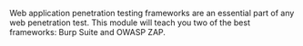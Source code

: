 Web application penetration testing frameworks are an essential part of any web penetration test. This module will teach you two of the best frameworks: Burp Suite and OWASP ZAP.
